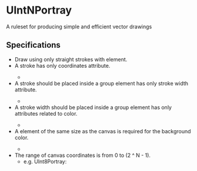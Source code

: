 # UIntNPortray

A ruleset for producing simple and efficient vector drawings

## Specifications

- Draw using only straight strokes with <path> element.
- A stroke <path> has only coordinates attribute.
  - <path d="" />
- A stroke <path> should be placed inside a group element has only stroke width attribute.
  - <g stroke-width="" />
- A stroke width <g> should be placed inside a group element has only attributes related to color.
  - <g stroke="" opacity="" stroke-opacity=""/>
- A <rect> element of the same size as the canvas is required for the background color.
  - <rect width="100%" height="100%" fill="" />
- The range of canvas coordinates is from 0 to (2 ^ N - 1).
  - e.g. UInt8Portray: <svg xmlns="http://www.w3.org/2000/svg" viewBox="0 0 255 255" />
